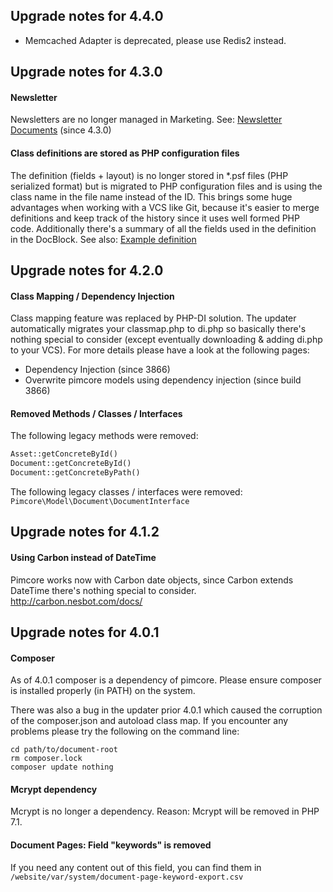 ##  Upgrade notes for 4.4.0
- Memcached Adapter is deprecated, please use Redis2 instead. 

## Upgrade notes for 4.3.0
#### Newsletter
Newsletters are no longer managed in Marketing. 
See: [Newsletter Documents](../../03_Documents/07_Document_Types/05_Newsletter_Documents.md) (since 4.3.0) 

#### Class definitions are stored as PHP configuration files
The definition (fields + layout) is no longer stored in *.psf files (PHP serialized format) but is migrated to PHP configuration files and is using the class name in the file name instead of the ID. 
This brings some huge advantages when working with a VCS like Git, because it's easier to merge definitions and keep track of the history since it uses well formed PHP code. Additionally there's a summary of all the fields used in the definition in the DocBlock. 
See also: [Example definition](https://github.com/pimcore/pimcore/blob/master/website_demo/var/classes/definition_blogArticle.php)

## Upgrade notes for 4.2.0
#### Class Mapping / Dependency Injection
Class mapping feature was replaced by PHP-DI solution. The updater automatically migrates your classmap.php to di.php so basically there's nothing special to consider (except eventually downloading & adding di.php to your VCS). 
For more details please have a look at the following pages: 
- Dependency Injection (since 3866)
- Overwrite pimcore models using dependency injection (since build 3866)

#### Removed Methods / Classes / Interfaces
The following legacy methods were removed: 
```php
Asset::getConcreteById()
Document::getConcreteById()
Document::getConcreteByPath()
```

The following legacy classes / interfaces were removed: 
`Pimcore\Model\Document\DocumentInterface`

## Upgrade notes for 4.1.2
#### Using Carbon instead of DateTime
Pimcore works now with Carbon date objects, since Carbon extends DateTime there's nothing special to consider.
http://carbon.nesbot.com/docs/ 

## Upgrade notes for 4.0.1
#### Composer
As of 4.0.1 composer is a dependency of pimcore. Please ensure composer is installed properly (in PATH) on the system.  

There was also a bug in the updater prior 4.0.1 which caused the corruption of the composer.json and autoload class map.
If you encounter any problems please try the following on the command line:  
```
cd path/to/document-root
rm composer.lock
composer update nothing
``` 

#### Mcrypt  dependency
Mcrypt is no longer a dependency. Reason: Mcrypt will be removed in PHP 7.1.

#### Document Pages: Field "keywords" is removed
If you need any content out of this field, you can find them in `/website/var/system/document-page-keyword-export.csv`

